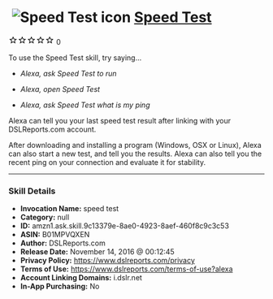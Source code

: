 # &nbsp;<img src="skill_icon" alt="Speed Test icon" width="36"> [Speed Test](http://alexa.amazon.com/#skills/amzn1.ask.skill.9c13379e-8ae0-4923-8aef-460f8c9c3c53)
![0 stars](../../images/ic_star_border_black_18dp_1x.png)![0 stars](../../images/ic_star_border_black_18dp_1x.png)![0 stars](../../images/ic_star_border_black_18dp_1x.png)![0 stars](../../images/ic_star_border_black_18dp_1x.png)![0 stars](../../images/ic_star_border_black_18dp_1x.png) 0

To use the Speed Test skill, try saying...

* *Alexa, ask Speed Test to run*

* *Alexa, open Speed Test*

* *Alexa, ask Speed Test what is my ping*

Alexa can tell you your last speed test result after linking with your DSLReports.com account.

After downloading and installing a program (Windows, OSX or Linux), Alexa can also start a new test, and tell you the results. Alexa can also tell you the recent ping on your connection and evaluate it for stability.

***

### Skill Details

* **Invocation Name:** speed test
* **Category:** null
* **ID:** amzn1.ask.skill.9c13379e-8ae0-4923-8aef-460f8c9c3c53
* **ASIN:** B01MPVQXEN
* **Author:** DSLReports.com
* **Release Date:** November 14, 2016 @ 00:12:45
* **Privacy Policy:** https://www.dslreports.com/privacy
* **Terms of Use:** https://www.dslreports.com/terms-of-use?alexa
* **Account Linking Domains:** i.dslr.net
* **In-App Purchasing:** No
